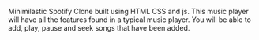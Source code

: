 Minimilastic Spotify Clone built using HTML CSS and js. This music player will have all the features found in a typical music player. You will be able to add, play, pause and seek songs that have been added.
